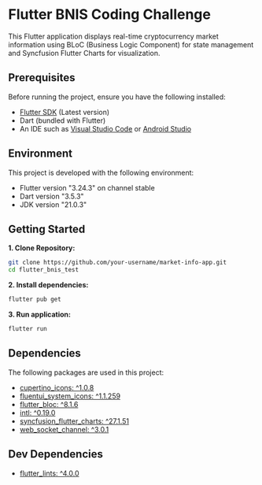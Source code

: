 # Flutter BNIS Coding Challenge

This Flutter application displays real-time cryptocurrency market information using BLoC (Business Logic Component) for state management and Syncfusion Flutter Charts for visualization.

## Prerequisites

Before running the project, ensure you have the following installed:

- [Flutter SDK](https://flutter.dev/docs/get-started/install) (Latest version)
- Dart (bundled with Flutter)
- An IDE such as [Visual Studio Code](https://code.visualstudio.com/) or [Android Studio](https://developer.android.com/studio)

## Environment

This project is developed with the following environment:

- Flutter version "3.24.3" on channel stable
- Dart version "3.5.3"
- JDK version "21.0.3"

## Getting Started

**1. Clone Repository:**

```bash
git clone https://github.com/your-username/market-info-app.git
cd flutter_bnis_test
```

**2. Install dependencies:**

```bash
flutter pub get
```

**3. Run application:**

```bash
flutter run
```

## Dependencies

The following packages are used in this project:

- [cupertino_icons: ^1.0.8](https://pub.dev/packages/cupertino_icons)
- [fluentui_system_icons: ^1.1.259](https://pub.dev/packages/fluentui_system_icons)
- [flutter_bloc: ^8.1.6](https://pub.dev/packages/flutter_bloc)
- [intl: ^0.19.0](https://pub.dev/packages/intl)
- [syncfusion_flutter_charts: ^27.1.51](https://pub.dev/packages/syncfusion_flutter_chartss)
- [web_socket_channel: ^3.0.1](https://pub.dev/packages/web_socket_channel)

## Dev Dependencies

- [flutter_lints: ^4.0.0](https://pub.dev/packages/flutter_lints)
